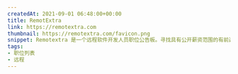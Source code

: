 ```yaml
---
createdAt: 2021-09-01 06:48:00+00:00
title: RemotExtra
link: https://remotextra.com
thumbnail: https://remotextra.com/favicon.png
snippet: Remotextra 是一个远程软件开发人员职位公告板。寻找具有公开薪资范围的有前途的机会，按您喜欢的技术进行筛选，然后立即申请！
tags:
- 职位列表
- 远程
---
```

